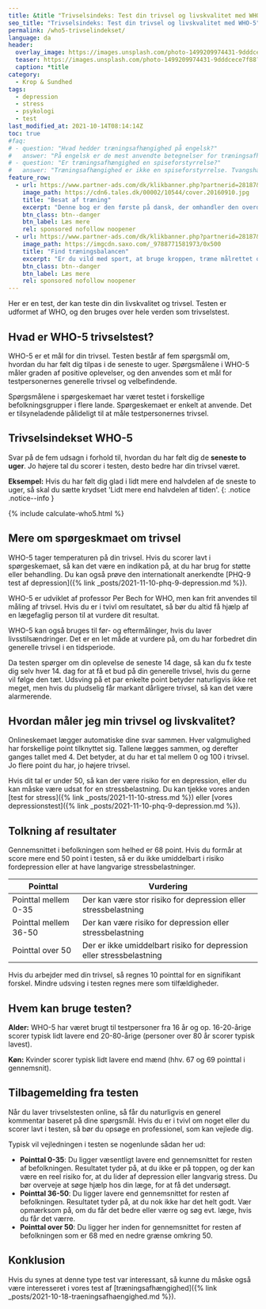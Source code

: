 ```yaml
---
title: &title "Trivselsindeks: Test din trivsel og livskvalitet med WHO-5"
seo_title: "Trivselsindeks: Test din trivsel og livskvalitet med WHO-5"
permalink: /who5-trivselindekset/
language: da
header:
  overlay_image: https://images.unsplash.com/photo-1499209974431-9dddcece7f88?ixid=MnwxMjA3fDB8MHxwaG90by1wYWdlfHx8fGVufDB8fHx8&ixlib=rb-1.2.1&auto=format&fit=crop&w=1970&q=80
  teaser: https://images.unsplash.com/photo-1499209974431-9dddcece7f88?ixid=MnwxMjA3fDB8MHxwaG90by1wYWdlfHx8fGVufDB8fHx8&ixlib=rb-1.2.1&auto=format&fit=crop&w=400&q=80
  caption: *title
category:
  - Krop & Sundhed
tags:
  - depression
  - stress
  - psykologi
  - test
last_modified_at: 2021-10-14T08:14:14Z
toc: true
#faq:
# - question: "Hvad hedder træningsafhængighed på engelsk?"
#   answer: "På engelsk er de mest anvendte betegnelser for træningsafhængighed 'exercise #addiction' og 'exercise dependence'."
# - question: "Er træningsafhængighed en spiseforstyrrelse?"
#   answer: "Træningsafhængighed er ikke en spiseforstyrrelse. Tvangshandlingerne er nemlig #ikke centreret omkring spisevaner, men derimod motion og træning. Træningsafhængig og #spiseforstyrrelser følges dog ofte ad."
feature_row:
  - url: https://www.partner-ads.com/dk/klikbanner.php?partnerid=28187&bannerid=55158&htmlurl=https://tales.dk/besat-af-traening-naar-sund-motion-bliver-til-skadelig-afhaengighed_mia-beck-lichtenstein_9788777068515
    image_path: https://cdn6.tales.dk/00002/10544/cover.20160910.jpg
    title: "Besat af træning"
    excerpt: "Denne bog er den første på dansk, der omhandler den overdrevne og ekstreme træningsiver, som i nogle tilfælde kan udvikle sig til en negativ afhængighedstilstand. Bogen er skrevet af Mia Beck Lichtenstein."
    btn_class: btn--danger
    btn_label: Læs mere
    rel: sponsored nofollow noopener
  - url: https://www.partner-ads.com/dk/klikbanner.php?partnerid=28187&bannerid=43264&htmlurl=https://www.saxo.com/dk/find-traeningsbalancen_mia-beck-lichtenstein_epub_9788771581973
    image_path: https://imgcdn.saxo.com/_9788771581973/0x500
    title: "Find træningsbalancen"
    excerpt: "Er du vild med sport, at bruge kroppen, træne målrettet og konkurrere? Giver motion og idræt dig glæde og energi? Men sker det også at træningen styrer dit liv? Eller at du træner , selvom du har smerter og ved, at du burde lade være?"
    btn_class: btn--danger
    btn_label: Læs mere
    rel: sponsored nofollow noopener
---
```


Her er en test, der kan teste din din livskvalitet og trivsel. Testen er udformet af WHO, og den bruges over hele verden som trivselstest.

## Hvad er WHO-5 trivselstest?

WHO-5 er et mål for din trivsel. Testen består af fem spørgsmål om, hvordan du har følt dig
tilpas i de seneste to uger. Spørgsmålene i WHO-5 måler graden af positive oplevelser, og den anvendes som et mål for testpersonernes generelle trivsel og velbefindende.

Spørgsmålene i spørgeskemaet har været testet i forskellige befolkningsgrupper i flere lande. Spørgeskemaet er enkelt at anvende. Det er tilsyneladende pålideligt til at måle testpersonernes trivsel.

## Trivselsindekset WHO-5

Svar på de fem udsagn i forhold til, hvordan du har følt dig de **seneste to uger**. Jo højere tal du scorer i testen, desto bedre har din trivsel været.

**Eksempel:** Hvis du har følt dig glad i lidt mere end halvdelen af de sneste to uger, så skal du sætte krydset 'Lidt mere end halvdelen af tiden'.
{: .notice .notice--info }

{% include calculate-who5.html %}

## Mere om spørgeskmaet om trivsel

WHO-5 tager temperaturen på din trivsel. Hvis du scorer lavt i spørgeskemaet, så kan det være en indikation på, at du har brug for støtte eller behandling. Du kan også prøve den internationalt anerkendte [PHQ-9 test af depression]({% link _posts/2021-11-10-phq-9-depression.md %}).

WHO-5 er udviklet af professor Per Bech for WHO, men kan frit anvendes til måling af trivsel. Hvis du er i tvivl om resultatet, så bør du altid få hjælp af en lægefaglig person til at vurdere dit resultat.

WHO-5 kan også bruges til før- og eftermålinger, hvis du laver livsstilsændringer. Det er en let måde at vurdere på, om du har forbedret din generelle trivsel i en tidsperiode. 

Da testen spørger om din oplevelse de seneste 14 dage, så kan du fx teste dig selv hver 14. dag for at få et bud på din generelle trivsel, hvis du gerne vil følge den tæt. Udsving på et par enkelte point betyder naturligvis ikke ret meget, men hvis du pludselig får markant dårligere trivsel, så kan det være alarmerende.

## Hvordan måler jeg min trivsel og livskvalitet?

Onlineskemaet lægger automatiske dine svar sammen. Hver valgmulighed har forskellige point tilknyttet sig. Tallene lægges sammen, og derefter ganges tallet med 4. Det betyder, at du har et tal mellem 0 og 100 i trivsel. Jo flere point du har, jo højere trivsel.

Hvis dit tal er under 50, så kan der være risiko for en depression, eller du kan måske være udsat for en stressbelastning. Du kan tjekke vores anden [test for stress]({% link _posts/2021-11-10-stress.md %}) eller [vores depressionstest]({% link _posts/2021-11-10-phq-9-depression.md %}).

## Tolkning af resultater

Gennemsnittet i befolkningen som helhed er 68 point. Hvis du formår at score mere end 50 point i testen, så er du ikke umiddelbart i risiko fordepression eller at have langvarige stressbelastninger.

| Pointtal | Vurdering |
|-|-|
| Pointtal mellem 0-35 | Der kan være stor risiko for depression eller stressbelastning |
| Pointtal mellem 36-50 | Der kan være risiko for depression eller stressbelastning |
| Pointtal over 50 | Der er ikke umiddelbart risiko for depression eller stressbelastning |

Hvis du arbejder med din trivsel, så regnes 10 pointtal for en signifikant forskel. Mindre udsving i testen regnes mere som tilfældigheder.

## Hvem kan bruge testen?

**Alder:** WHO-5 har været brugt til testpersoner fra 16 år og op. 16-20-årige scorer
typisk lidt lavere end 20-80-årige (personer over 80 år scorer typisk lavest).

**Køn:** Kvinder scorer typisk lidt lavere end mænd (hhv. 67 og 69 pointtal i gennemsnit).

## Tilbagemelding fra testen

Når du laver trivselstesten online, så får du naturligvis en generel kommentar baseret på dine spørgsmål. Hvis du er i tvivl om noget eller du scorer lavt i testen, så bør du opsøge en professionel, som kan vejlede dig.

Typisk vil vejledningen i testen se nogenlunde sådan her ud:

- **Pointtal 0-35**: Du ligger væsentligt lavere end gennemsnittet for resten af befolkningen. Resultatet
tyder på, at du ikke er på toppen, og der kan være en reel risiko for, at du lider af
depression eller langvarig stress. Du bør overveje at søge hjælp hos din læge, for at få
det undersøgt.
- **Pointtal 36-50**: Du ligger lavere end gennemsnittet for resten af befolkningen. Resultatet tyder på, at
du nok ikke har det helt godt. Vær opmærksom på, om du får det bedre eller værre og
søg evt. læge, hvis du får det værre.
- **Pointtal over 50**: Du ligger her inden for gennemsnittet for resten af befolkningen som er 68 med en
nedre grænse omkring 50.

## Konklusion

Hvis du synes at denne type test var interessant, så kunne du måske også være interesseret i vores test af [træningsafhængighed]({% link _posts/2021-10-18-traeningsafhaengighed.md %}).
